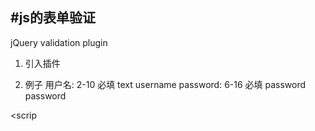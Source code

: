 #js的表单验证
----


jQuery validation plugin

1. 引入插件

2. 例子
  用户名: 2-10 必填 text username
  password: 6-16 必填 password  password

<scrip


